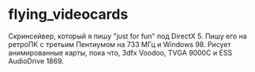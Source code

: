 # flying_videocards

Скринсейвер, который я пишу "just for fun" под DirectX 5. Пишу его на ретроПК с третьим Пентиумом на 733 МГц и Windows 98. Рисует анимированные карты, пока что, 3dfx Voodoo, TVGA 9000C и ESS AudioDrive 1869.